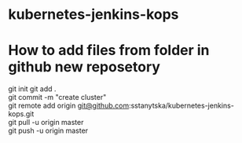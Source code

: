 # kubernetes-jenkins-kops
# How to add files from folder in github new reposetory
 git init
 git add .  
 git commit -m "create cluster"  
 git remote add origin git@github.com:sstanytska/kubernetes-jenkins-kops.git  
 git pull -u origin master  
 git push -u origin master  
